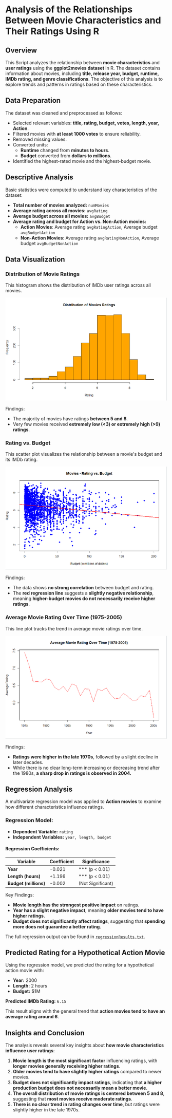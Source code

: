 # Analysis of the Relationships Between Movie Characteristics and Their Ratings Using R

## Overview
This Script analyzes the relationship between **movie characteristics** and **user ratings** using the **ggplot2movies dataset** in R. The dataset contains information about movies, including **title, release year, budget, runtime, IMDb rating, and genre classifications**. The objective of this analysis is to explore trends and patterns in ratings based on these characteristics.

## Data Preparation
The dataset was cleaned and preprocessed as follows:
- Selected relevant variables: **title, rating, budget, votes, length, year, Action**.
- Filtered movies with **at least 1000 votes** to ensure reliability.
- Removed missing values.
- Converted units:
  - **Runtime** changed from **minutes to hours**.
  - **Budget** converted from **dollars to millions**.
- Identified the highest-rated movie and the highest-budget movie.

## Descriptive Analysis
Basic statistics were computed to understand key characteristics of the dataset:
- **Total number of movies analyzed:** `numMovies`
- **Average rating across all movies:** `avgRating`
- **Average budget across all movies:** `avgBudget`
- **Average rating and budget for Action vs. Non-Action movies:**
  - **Action Movies**: Average rating `avgRatingAction`, Average budget `avgBudgetAction`
  - **Non-Action Movies**: Average rating `avgRatingNonAction`, Average budget `avgBudgetNonAction`
  
## Data Visualization

### Distribution of Movie Ratings
This histogram shows the distribution of IMDb user ratings across all movies.

![Histogram](visuals/RatingDistribution.png)

Findings:
- The majority of movies have ratings **between 5 and 8**.
- Very few movies received **extremely low (<3) or extremely high (>9) ratings**.

### Rating vs. Budget
This scatter plot visualizes the relationship between a movie's budget and its IMDb rating.

![Scatter Plot](visuals/ScatterPlot.png)

Findings:
- The data shows **no strong correlation** between budget and rating.
- The **red regression line** suggests a **slightly negative relationship**, meaning **higher-budget movies do not necessarily receive higher ratings**.

### Average Movie Rating Over Time (1975-2005)
This line plot tracks the trend in average movie ratings over time.

![Trend Plot](visuals/AvgRatingByYear.png)

Findings:
- **Ratings were higher in the late 1970s**, followed by a slight decline in later decades.
- While there is no clear long-term increasing or decreasing trend after the 1980s, **a sharp drop in ratings is observed in 2004.**

## Regression Analysis
A multivariate regression model was applied to **Action movies** to examine how different characteristics influence ratings.

### Regression Model:
- **Dependent Variable:** `rating`
- **Independent Variables:** `year, length, budget`

#### Regression Coefficients:
| Variable | Coefficient | Significance |
|----------|------------|-------------|
| **Year**  | -0.021  | *** (p < 0.01) |
| **Length (hours)** | +1.196  | *** (p < 0.01) |
| **Budget (millions)** | -0.002  | (Not Significant) |

Key Findings:
- **Movie length has the strongest positive impact** on ratings.
- **Year has a slight negative impact**, meaning **older movies tend to have higher ratings**.
- **Budget does not significantly affect ratings**, suggesting that **spending more does not guarantee a better rating**.

The full regression output can be found in [`regressionResults.txt`](regressionResults.txt).

## Predicted Rating for a Hypothetical Action Movie
Using the regression model, we predicted the rating for a hypothetical action movie with:
- **Year:** 2000
- **Length:** 2 hours
- **Budget:** $1M  

**Predicted IMDb Rating:** `6.15`

This result aligns with the general trend that **action movies tend to have an average rating around 6**.

## Insights and Conclusion
The analysis reveals several key insights about **how movie characteristics influence user ratings**:
1. **Movie length is the most significant factor** influencing ratings, with **longer movies generally receiving higher ratings**.
2. **Older movies tend to have slightly higher ratings** compared to newer movies.
3. **Budget does not significantly impact ratings**, indicating that **a higher production budget does not necessarily mean a better movie**.
4. **The overall distribution of movie ratings is centered between 5 and 8**, suggesting that **most movies receive moderate ratings**.
5. **There is no clear trend in rating changes over time**, but ratings were slightly higher in the late 1970s.


